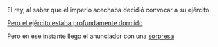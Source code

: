 El rey, al saber que el imperio acechaba decidió convocar a su ejército.

[Pero el ejército estaba profundamente dormido](dormidos/dormidos.md)

Pero en ese instante llego el anunciador con una [sorpresa](../espanol/musica/grupo_mariachi.md)

